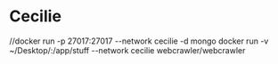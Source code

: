 # Cecilie

//docker run  -p 27017:27017  --network cecilie -d mongo
docker run -v ~/Desktop/:/app/stuff --network cecilie webcrawler/webcrawler